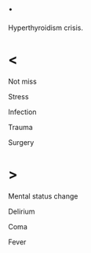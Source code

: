 # .

Hyperthyroidism crisis.

# <

Not miss

Stress

Infection

Trauma

Surgery

# >

Mental status change

Delirium

Coma

Fever

